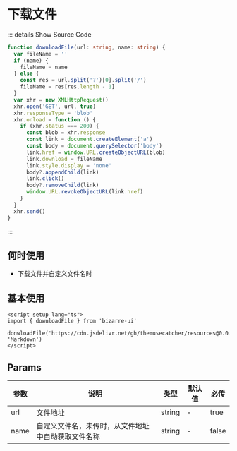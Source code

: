 # 下载文件

::: details Show Source Code

```ts
function downloadFile(url: string, name: string) {
  var fileName = ''
  if (name) {
    fileName = name
  } else {
    const res = url.split('?')[0].split('/')
    fileName = res[res.length - 1]
  }
  var xhr = new XMLHttpRequest()
  xhr.open('GET', url, true)
  xhr.responseType = 'blob'
  xhr.onload = function () {
    if (xhr.status === 200) {
      const blob = xhr.response
      const link = document.createElement('a')
      const body = document.querySelector('body')
      link.href = window.URL.createObjectURL(blob)
      link.download = fileName
      link.style.display = 'none'
      body?.appendChild(link)
      link.click()
      body?.removeChild(link)
      window.URL.revokeObjectURL(link.href)
    }
  }
  xhr.send()
}
```

:::

## 何时使用

- 下载文件并自定义文件名时

## 基本使用

```vue
<script setup lang="ts">
import { downloadFile } from 'bizarre-ui'

donwloadFile('https://cdn.jsdelivr.net/gh/themusecatcher/resources@0.0.3/Markdown.pdf', 'Markdown')
</script>
```

## Params

| 参数 | 说明                                               | 类型   | 默认值 | 必传  |
| ---- | -------------------------------------------------- | ------ | ------ | ----- |
| url  | 文件地址                                           | string | -      | true  |
| name | 自定义文件名，未传时，从文件地址中自动获取文件名称 | string | -      | false |

